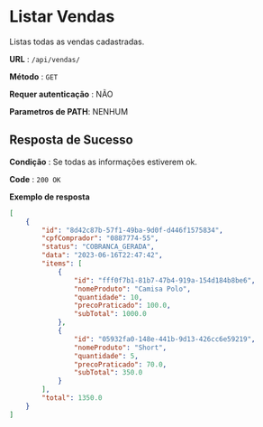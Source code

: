 # Listar Vendas

Listas todas as vendas cadastradas.

**URL** : `/api/vendas/`

**Método** : `GET`

**Requer autenticação** : NÃO

**Parametros de PATH**: NENHUM

## Resposta de Sucesso

**Condição** : Se todas as informações estiverem ok.

**Code** : `200 OK`

**Exemplo de resposta**

```json
[
    {
        "id": "8d42c87b-57f1-49ba-9d0f-d446f1575834",
        "cpfComprador": "0887774-55",
        "status": "COBRANCA_GERADA",
        "data": "2023-06-16T22:47:42",
        "items": [
            {
                "id": "fff0f7b1-81b7-47b4-919a-154d184b8be6",
                "nomeProduto": "Camisa Polo",
                "quantidade": 10,
                "precoPraticado": 100.0,
                "subTotal": 1000.0
            },
            {
                "id": "05932fa0-148e-441b-9d13-426cc6e59219",
                "nomeProduto": "Short",
                "quantidade": 5,
                "precoPraticado": 70.0,
                "subTotal": 350.0
            }
        ],
        "total": 1350.0
    }
]
```
